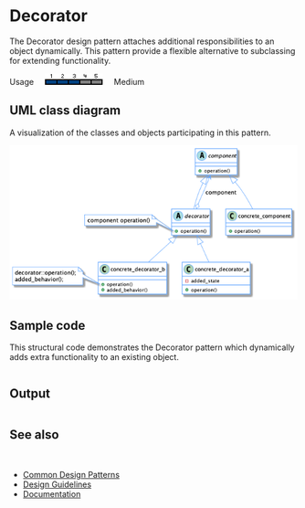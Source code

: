 # Decorator

The Decorator design pattern attaches additional responsibilities to an object dynamically. This pattern provide a flexible alternative to subclassing for extending functionality.

Usage     ![Usage](/pictures/usage3.png)     Medium

## UML class diagram

A visualization of the classes and objects participating in this pattern.

![diagram](/pictures/diagrams/uml/design_patterns/decorator.png)

## Sample code

This structural code demonstrates the Decorator pattern which dynamically adds extra functionality to an existing object.

```cpp

```

## Output

```

```

## See also
​
* [Common Design Patterns](/docs/documentation/design_guidelines/common_design_patterns)
* [Design Guidelines](/docs/documentation/design_guidelines)
* [Documentation](/docs/documentation)
